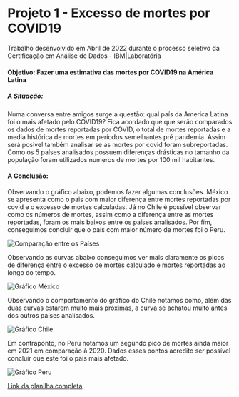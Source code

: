 # Projeto 1 - Excesso de mortes por COVID19
Trabalho desenvolvido em Abril de 2022 durante o processo seletivo da Certificação em Análise de Dados - IBM|Laboratória
#### Objetivo: Fazer uma estimativa das mortes por COVID19 na América Latina

##### A Situação:
Numa conversa entre amigos surge a questão: qual país da America Latina foi o mais afetado pelo COVID19? Fica acordado que que serão comparados os dados de mortes reportadas por COVID, o total de mortes reportadas e a media histórica de mortes em períodos semelhantes pré pandemia. Assim será posivel também analisar se as mortes por covid foram subreportadas. Como os 5 países analisados possuem diferenças drásticas no tamanho da população foram utilizados numeros de mortes por 100 mil habitantes.

#### A Conclusão:
Observando o gráfico abaixo, podemos fazer algumas conclusões. México se apresenta como o pais com maior diferença entre mortes reportadas por covid e o excesso de mortes calculadas. Já no Chile é possível observar como os números de mortes, assim como a diferença entre as mortes reportadas, foram os mais baixos entre os países analisados. Por fim, conseguimos concluir que o país com maior número de mortes foi o Peru.

![Comparação entre os Países](https://github.com/Anacaloi/p1-laboratoria-covid/blob/main/img/comparacao-paises.png)

Observando as curvas abaixo conseguimos ver mais claramente os picos de diferença entre o excesso de mortes calculado e mortes reportadas ao longo do tempo. 

![Gráfico México](https://github.com/Anacaloi/p1-laboratoria-covid/blob/main/img/mexico.png)

Observando o comportamento do gráfico do Chile notamos como, além das duas curvas estarem muito mais próximas, a curva se achatou muito antes dos outros países analisados.

![Gráfico Chile](https://github.com/Anacaloi/p1-laboratoria-covid/blob/main/img/chile.png)

Em contraponto, no Peru notamos um segundo pico de mortes ainda maior em 2021 em comparação à 2020. Dados esses pontos acredito ser possível concluir que este foi o país mais afetado.

![Gráfico Peru](https://github.com/Anacaloi/p1-laboratoria-covid/blob/main/img/peru.png)

<a href="https://docs.google.com/spreadsheets/d/12otWRGbmXMpnULyK8PY9IVHzQIV-7SoKBIuZGF7Y8Ro/edit?usp=sharing">Link da planilha completa</a>
